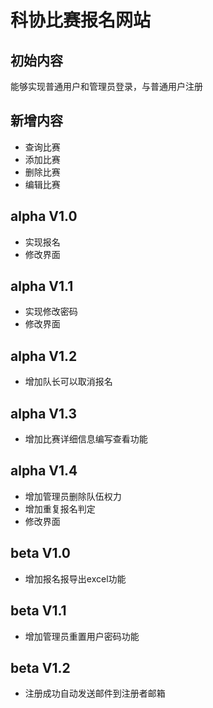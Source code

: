# 科协比赛报名网站
## 初始内容
能够实现普通用户和管理员登录，与普通用户注册
## 新增内容
* 查询比赛
* 添加比赛
* 删除比赛
* 编辑比赛
## alpha V1.0
* 实现报名
* 修改界面
## alpha V1.1
* 实现修改密码
* 修改界面
## alpha V1.2
* 增加队长可以取消报名
## alpha V1.3
* 增加比赛详细信息编写查看功能
## alpha V1.4
* 增加管理员删除队伍权力
* 增加重复报名判定
* 修改界面
## beta V1.0
* 增加报名报导出excel功能
## beta V1.1
* 增加管理员重置用户密码功能
## beta V1.2
* 注册成功自动发送邮件到注册者邮箱
